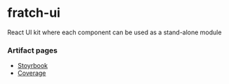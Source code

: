 # fratch-ui

React UI kit where each component can be used as a stand-alone module

### Artifact pages

- [Stoyrbook](https://jorgerojo.github.io/fratch-ui/stoyrbook/)
- [Coverage](https://jorgerojo.github.io/fratch-ui/coverage/)
